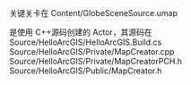 关键关卡在
Content/GlobeSceneSource.umap

是使用 C++源码创建的 Actor，其源码在
Source/HelloArcGIS/HelloArcGIS.Build.cs
Source/HelloArcGIS/Private/MapCreator.cpp
Source/HelloArcGIS/Private/MapCreatorPCH.h
Source/HelloArcGIS/Public/MapCreator.h
